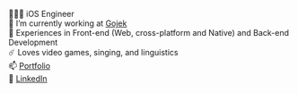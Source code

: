 🧑🏻‍💻 iOS Engineer  
🔭 I’m currently working at [Gojek](https://www.gojek.com/id-id/)  
💬 Experiences in Front-end (Web, cross-platform and Native) and Back-end Development  
☄️ Loves video games, singing, and linguistics  
📫 [Portfolio](http://kevinyulias.herokuapp.com)  
💬 [LinkedIn](https://www.linkedin.com/in/kevinyou77/)

<!--
**kevinyou77/kevinyou77** is a ✨ _special_ ✨ repository because its `README.md` (this file) appears on your GitHub profile.

Here are some ideas to get you started:

- 🔭 I’m currently working on ...
- 🌱 I’m currently learning ...
- 👯 I’m looking to collaborate on ...
- 🤔 I’m looking for help with ...
- 💬 Ask me about ...
- 📫 How to reach me: ...
- 😄 Pronouns: ...
- ⚡ Fun fact: ...
-->
